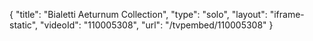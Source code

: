 {
    "title": "Bialetti Aeturnum Collection",
    "type": "solo",
    "layout": "iframe-static",
    "videoId": "110005308",
    "url": "\/tvpembed\/110005308"
}